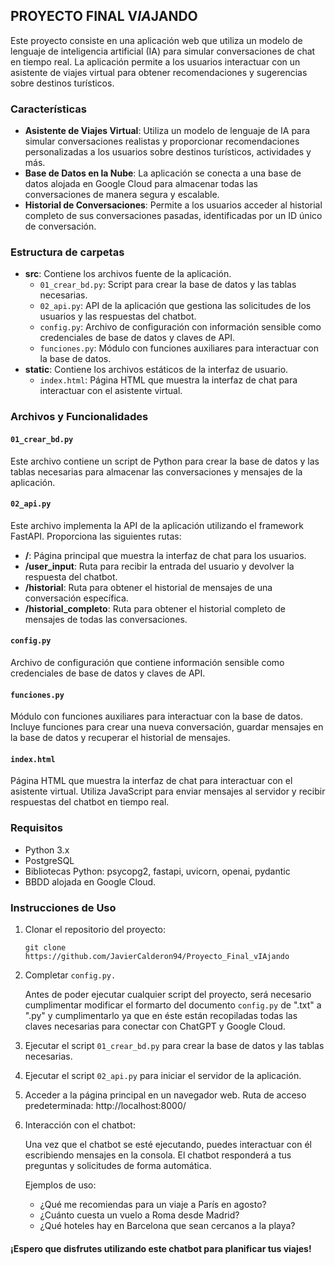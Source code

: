 ## PROYECTO FINAL V***IA***JANDO

Este proyecto consiste en una aplicación web que utiliza un modelo de lenguaje de inteligencia artificial (IA) para simular conversaciones de chat en tiempo real. La aplicación permite a los usuarios interactuar con un asistente de viajes virtual para obtener recomendaciones y sugerencias sobre destinos turísticos.

### Características

- **Asistente de Viajes Virtual**: Utiliza un modelo de lenguaje de IA para simular conversaciones realistas y proporcionar recomendaciones personalizadas a los usuarios sobre destinos turísticos, actividades y más.
- **Base de Datos en la Nube**: La aplicación se conecta a una base de datos alojada en Google Cloud para almacenar todas las conversaciones de manera segura y escalable.
- **Historial de Conversaciones**: Permite a los usuarios acceder al historial completo de sus conversaciones pasadas, identificadas por un ID único de conversación.


### Estructura de carpetas

- **src**: Contiene los archivos fuente de la aplicación.
  - `01_crear_bd.py`: Script para crear la base de datos y las tablas necesarias.
  - `02_api.py`: API de la aplicación que gestiona las solicitudes de los usuarios y las respuestas del chatbot.
  - `config.py`: Archivo de configuración con información sensible como credenciales de base de datos y claves de API.
  - `funciones.py`: Módulo con funciones auxiliares para interactuar con la base de datos.
- **static**: Contiene los archivos estáticos de la interfaz de usuario.
  - `index.html`: Página HTML que muestra la interfaz de chat para interactuar con el asistente virtual.

### Archivos y Funcionalidades

#### `01_crear_bd.py`

Este archivo contiene un script de Python para crear la base de datos y las tablas necesarias para almacenar las conversaciones y mensajes de la aplicación.

#### `02_api.py`

Este archivo implementa la API de la aplicación utilizando el framework FastAPI. Proporciona las siguientes rutas:

- **/**: Página principal que muestra la interfaz de chat para los usuarios.
- **/user_input**: Ruta para recibir la entrada del usuario y devolver la respuesta del chatbot.
- **/historial**: Ruta para obtener el historial de mensajes de una conversación específica. 
- **/historial_completo**: Ruta para obtener el historial completo de mensajes de todas las conversaciones.

#### `config.py`

Archivo de configuración que contiene información sensible como credenciales de base de datos y claves de API.

#### `funciones.py`

Módulo con funciones auxiliares para interactuar con la base de datos. Incluye funciones para crear una nueva conversación, guardar mensajes en la base de datos y recuperar el historial de mensajes.

#### `index.html`

Página HTML que muestra la interfaz de chat para interactuar con el asistente virtual. Utiliza JavaScript para enviar mensajes al servidor y recibir respuestas del chatbot en tiempo real.


### Requisitos

- Python 3.x
- PostgreSQL
- Bibliotecas Python: psycopg2, fastapi, uvicorn, openai, pydantic
- BBDD alojada en Google Cloud.

### Instrucciones de Uso

1. Clonar el repositorio del proyecto: 

    `git clone https://github.com/JavierCalderon94/Proyecto_Final_vIAjando`
2. Completar `config.py.`

    Antes de poder ejecutar cualquier script del proyecto, será necesario cumplimentar modificar el formarto del documento `config.py` de ".txt" a ".py" y cumplimentarlo ya que en éste están recopiladas todas las claves necesarias para conectar con ChatGPT y Google Cloud.
3. Ejecutar el script `01_crear_bd.py` para crear la base de datos y las tablas necesarias.
4. Ejecutar el script `02_api.py` para iniciar el servidor de la aplicación.
5. Acceder a la página principal en un navegador web. Ruta de acceso predeterminada: http://localhost:8000/
6. Interacción con el chatbot:

    Una vez que el chatbot se esté ejecutando, puedes interactuar con él escribiendo mensajes en la consola. El chatbot responderá a tus preguntas y solicitudes de forma automática.

    Ejemplos de uso:

    - ¿Qué me recomiendas para un viaje a París en agosto?
    - ¿Cuánto cuesta un vuelo a Roma desde Madrid?
    - ¿Qué hoteles hay en Barcelona que sean cercanos a la playa?



#### ¡Espero que disfrutes utilizando este chatbot para planificar tus viajes!
